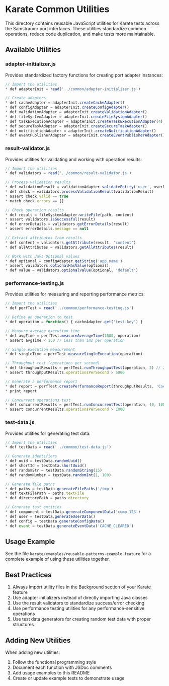 # Karate Common Utilities

This directory contains reusable JavaScript utilities for Karate tests across the Samstraumr port interfaces. These utilities standardize common operations, reduce code duplication, and make tests more maintainable.

## Available Utilities

### adapter-initializer.js

Provides standardized factory functions for creating port adapter instances:

```javascript
// Import the utilities
* def adapterInit = read('../common/adapter-initializer.js')

// Create adapters
* def cacheAdapter = adapterInit.createCacheAdapter()
* def configAdapter = adapterInit.createConfigAdapter()
* def validationAdapter = adapterInit.createValidationAdapter()
* def fileSystemAdapter = adapterInit.createFileSystemAdapter()
* def taskExecutionAdapter = adapterInit.createTaskExecutionAdapter(4) // with thread pool size
* def secureTaskAdapter = adapterInit.createSecureTaskAdapter()
* def notificationAdapter = adapterInit.createNotificationAdapter()
* def eventPublisherAdapter = adapterInit.createEventPublisherAdapter()
```

### result-validator.js

Provides utilities for validating and working with operation results:

```javascript
// Import the utilities
* def validators = read('../common/result-validator.js')

// Process validation results
* def validationResult = validationAdapter.validateEntity('user', userData)
* def check = validators.processValidationResult(validationResult)
* assert check.valid == true
* match check.errors == []

// Check operation results
* def result = fileSystemAdapter.writeFile(path, content)
* assert validators.isSuccessful(result)
* def errorDetails = validators.getErrorDetails(result)
* assert errorDetails.message == null

// Extract attributes from results
* def content = validators.getAttribute(result, 'content')
* def allAttributes = validators.getAllAttributes(result)

// Work with Java Optional values
* def optional = configAdapter.getString('app.name')
* assert validators.optionalHasValue(optional)
* def value = validators.optionalValue(optional, 'default')
```

### performance-testing.js

Provides utilities for measuring and reporting performance metrics:

```javascript
// Import the utilities
* def perfTest = read('../common/performance-testing.js')

// Define an operation to test
* def operation = function() { cacheAdapter.get('test-key') }

// Measure average execution time
* def avgTime = perfTest.measureAverageTime(1000, operation)
* assert avgTime < 1.0 // Less than 1ms per operation

// Single execution measurement
* def singleTime = perfTest.measureSingleExecution(operation)

// Throughput test (operations per second)
* def throughputResults = perfTest.runThroughputTest(operation, 2) // 2 seconds
* assert throughputResults.operationsPerSecond > 5000

// Generate a performance report
* def report = perfTest.createPerformanceReport(throughputResults, 'Cache Get Operation')
* print report

// Concurrent operations test
* def concurrentResults = perfTest.runConcurrentTest(operation, 10, 100) // 10 concurrent ops, 100 iterations
* assert concurrentResults.operationsPerSecond > 1000
```

### test-data.js

Provides utilities for generating test data:

```javascript
// Import the utilities
* def testData = read('../common/test-data.js')

// Generate identifiers
* def uuid = testData.randomUuid()
* def shortId = testData.shortUuid()
* def randomStr = testData.randomString(15)
* def randomNumber = testData.randomInt(1, 100)

// Generate file paths
* def paths = testData.generateFilePaths('/tmp')
* def textFilePath = paths.textFile
* def directoryPath = paths.directory

// Generate test entities
* def component = testData.generateComponentData('comp-123')
* def user = testData.generateUserData()
* def config = testData.generateConfigData()
* def event = testData.generateEventData('CACHE_CLEARED')
```

## Usage Example

See the file `karate/examples/reusable-patterns-example.feature` for a complete example of using these utilities together.

## Best Practices

1. Always import utility files in the Background section of your Karate feature
2. Use adapter initializers instead of directly importing Java classes
3. Use the result validators to standardize success/error checking
4. Use performance testing utilities for any performance-sensitive operations
5. Use test data generators for creating random test data with proper structures

## Adding New Utilities

When adding new utilities:

1. Follow the functional programming style
2. Document each function with JSDoc comments
3. Add usage examples to this README
4. Create or update example tests to demonstrate usage